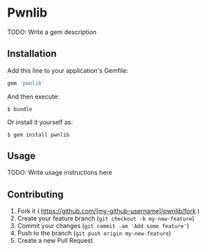 # Pwnlib

TODO: Write a gem description

## Installation

Add this line to your application's Gemfile:

```ruby
gem 'pwnlib'
```

And then execute:

    $ bundle

Or install it yourself as:

    $ gem install pwnlib

## Usage

TODO: Write usage instructions here

## Contributing

1. Fork it ( https://github.com/[my-github-username]/pwnlib/fork )
2. Create your feature branch (`git checkout -b my-new-feature`)
3. Commit your changes (`git commit -am 'Add some feature'`)
4. Push to the branch (`git push origin my-new-feature`)
5. Create a new Pull Request
